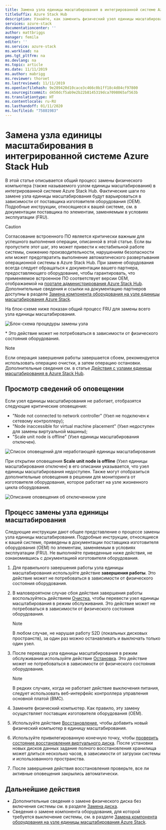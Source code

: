 ```yaml
---
title: Замена узла единицы масштабирования в интегрированной системе Azure Stack Hub
titleSuffix: Azure Stack Hub
description: Узнайте, как заменить физический узел единицы масштабирования в интегрированной системе Azure Stack Hub.
services: azure-stack
documentationcenter: ''
author: mattbriggs
manager: femila
editor: ''
ms.service: azure-stack
ms.workload: na
pms.tgt_pltfrm: na
ms.devlang: na
ms.topic: article
ms.date: 11/11/2019
ms.author: mabrigg
ms.reviewer: thoroet
ms.lastreviewed: 11/11/2019
ms.openlocfilehash: 9e289420d10cace3c466c0b1ff18c4d84cf97800
ms.sourcegitcommit: d450dcf5ab9e2b22b8145319dca7098065af563b
ms.translationtype: HT
ms.contentlocale: ru-RU
ms.lasthandoff: 01/11/2020
ms.locfileid: "75881983"
---
```

# <a name="replace-a-scale-unit-node-on-an-azure-stack-hub-integrated-system"></a>Замена узла единицы масштабирования в интегрированной системе Azure Stack Hub

В этой статье описывается общий процесс замены физического компьютера (также называемого узлом единицы масштабирования) в интегрированной системе Azure Stack Hub. Фактические шаги по замене узла единицы масштабирования будут варьироваться в зависимости от поставщика изготовителя оборудования (OEM). Подробные инструкции, относящиеся к вашей системе, см. в документации поставщика по элементам, заменяемым в условиях эксплуатации (FRU).

> [!CAUTION]  
> Согласование встроенного ПО является критически важным для успешного выполнения операции, описанной в этой статье. Если вы пропустите этот шаг, это может привести к нестабильной работе системы, снижению производительности, нарушениям безопасности или может предотвратить выполнение автоматического развертывания операционной системы в Azure Stack Hub. При замене оборудования всегда следует обращаться к документации вашего партнера, предоставляющего оборудование, чтобы гарантировать, что применяемое встроенное ПО соответствует версии OEM, отображаемой на [портале администрирования Azure Stack Hub](azure-stack-updates.md). Дополнительные сведения и ссылки на документацию партнеров доступны в разделе [Замена компонента оборудования на узле единицы масштабирования Azure Stack](azure-stack-replace-component.md).

На блок-схеме ниже показан общий процесс FRU для замены всего узла единицы масштабирования.

![Блок-схема процедуры замены узла](media/azure-stack-replace-node/replacenodeflow.png)

\* Это действие может не потребоваться в зависимости от физического состояния оборудования.

> [!Note]  
> Если операция завершения работы завершается сбоем, рекомендуется использовать операцию очистки, а затем операцию остановки. Дополнительные сведения см. в статье [Действия с узлами единицы масштабирования в Azure Stack Hub](https://docs.microsoft.com/azure-stack/operator/azure-stack-node-actions).

## <a name="review-alert-information"></a>Просмотр сведений об оповещении

Если узел единицы масштабирования не работает, отобразятся следующие критические оповещения:

- "Node not connected to network controller" (Узел не подключен к сетевому контроллеру);
- "Node inaccessible for virtual machine placement" (Узел недоступен для замены виртуальной машины);
- "Scale unit node is offline" (Узел единицы масштабирования отключен).

![Список оповещений для неработающей единицы масштабирования](media/azure-stack-replace-node/nodedownalerts.png)

При открытии оповещения **Scale unit node is offline** (Узел единицы масштабирования отключен) в его описании указывается, что узел единицы масштабирования недоступен. Также могут отобразиться дополнительные оповещения в решении для мониторинга от изготовителя оборудования, которое работает на узле жизненного цикла оборудования.

![Описание оповещения об отключенном узле](media/azure-stack-replace-node/nodeoffline.png)

## <a name="scale-unit-node-replacement-process"></a>Процесс замены узла единицы масштабирования

Следующие инструкции дают общее представление о процессе замены узла единицы масштабирования. Подробные инструкции, относящиеся к вашей системе, приведены в документации поставщика изготовителя оборудования (OEM) по элементам, заменяемым в условиях эксплуатации (FRU). Не выполняйте приведенные ниже действия, не ознакомившись с документацией изготовителя оборудования.

1. Для правильного завершения работы узла единицы масштабирования используйте действие **завершения работы**. Это действие может не потребоваться в зависимости от физического состояния оборудования.

2. В маловероятном случае сбоя действия завершения работы воспользуйтесь действием [Очистка](azure-stack-node-actions.md#drain), чтобы перевести узел единицы масштабирования в режим обслуживания. Это действие может не потребоваться в зависимости от физического состояния оборудования.

   > [!NOTE]  
   > В любом случае, не нарушая работу S2D (локальных дисковых пространств), за один раз можно останавливать и выключать только один узел.

3. После перевода узла единицы масштабирования в режим обслуживания используйте действие [Остановка](azure-stack-node-actions.md#stop). Это действие может не потребоваться в зависимости от физического состояния оборудования.

   > [!NOTE]  
   > В редких случаях, когда не работает действие выключения питания, следует использовать веб-интерфейс контроллера управления основной платой (BMC).

4. Замените физический компьютер. Как правило, эту замену осуществляет поставщик изготовителя оборудования (OEM).
5. Используйте действие [Восстановление](azure-stack-node-actions.md#repair), чтобы добавить новый физический компьютер в единицу масштабирования.
6. Используйте привилегированную конечную точку, чтобы [проверить состояние восстановления виртуального диска](azure-stack-replace-disk.md#check-the-status-of-virtual-disk-repair-using-the-privileged-endpoint). После установки новых дисков данных задание полного восстановления хранилища может длиться несколько часов, в зависимости от загрузки системы и использованного пространства.
7. После завершения действия восстановления проверьте, все ли активные оповещения закрылись автоматически.

## <a name="next-steps"></a>Дальнейшие действия

- Дополнительные сведения о замене физического диска без включения системы см. в разделе [Замена диска](azure-stack-replace-disk.md). 
- Сведения о замене компонента оборудования, для которой требуется выключение системы, см. в разделе [Замена компонента оборудования на узле единицы масштабирования Azure Stack](azure-stack-replace-component.md).
